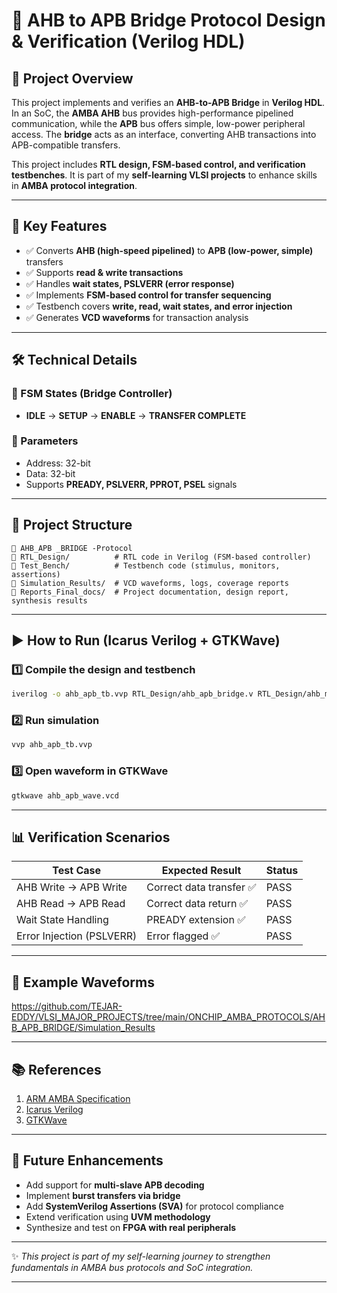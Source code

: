 
# 🔗 AHB to APB Bridge Protocol Design & Verification (Verilog HDL)

## 📌 Project Overview

This project implements and verifies an **AHB-to-APB Bridge** in **Verilog HDL**.
In an SoC, the **AMBA AHB** bus provides high-performance pipelined communication, while the **APB** bus offers simple, low-power peripheral access.
The **bridge** acts as an interface, converting AHB transactions into APB-compatible transfers.

This project includes **RTL design, FSM-based control, and verification testbenches**.
It is part of my **self-learning VLSI projects** to enhance skills in **AMBA protocol integration**.

---

## 🎯 Key Features

* ✅ Converts **AHB (high-speed pipelined)** to **APB (low-power, simple)** transfers
* ✅ Supports **read & write transactions**
* ✅ Handles **wait states, PSLVERR (error response)**
* ✅ Implements **FSM-based control for transfer sequencing**
* ✅ Testbench covers **write, read, wait states, and error injection**
* ✅ Generates **VCD waveforms** for transaction analysis

---

## 🛠️ Technical Details

### 🔑 FSM States (Bridge Controller)

* **IDLE** → **SETUP** → **ENABLE** → **TRANSFER COMPLETE**

### 📐 Parameters

* Address: 32-bit
* Data: 32-bit
* Supports **PREADY, PSLVERR, PPROT, PSEL** signals

---

## 📂 Project Structure

```
📁 AHB_APB _BRIDGE -Protocol
📁 RTL_Design/          # RTL code in Verilog (FSM-based controller)
📁 Test_Bench/          # Testbench code (stimulus, monitors, assertions)
📁 Simulation_Results/  # VCD waveforms, logs, coverage reports
📁 Reports_Final_docs/  # Project documentation, design report, synthesis results
```

---

## ▶️ How to Run (Icarus Verilog + GTKWave)

### 1️⃣ Compile the design and testbench

```bash
iverilog -o ahb_apb_tb.vvp RTL_Design/ahb_apb_bridge.v RTL_Design/ahb_master_stub.v RTL_Design/apb_slave_stub.v Test_Bench/ahb_apb_tb.v
```

### 2️⃣ Run simulation

```bash
vvp ahb_apb_tb.vvp
```

### 3️⃣ Open waveform in GTKWave

```bash
gtkwave ahb_apb_wave.vcd
```

---

## 📊 Verification Scenarios

| Test Case                 | Expected Result         | Status |
| ------------------------- | ----------------------- | ------ |
| AHB Write → APB Write     | Correct data transfer ✅ | PASS   |
| AHB Read → APB Read       | Correct data return ✅   | PASS   |
| Wait State Handling       | PREADY extension ✅      | PASS   |
| Error Injection (PSLVERR) | Error flagged ✅         | PASS   |

---

## 📸 Example Waveforms

https://github.com/TEJAR-EDDY/VLSI_MAJOR_PROJECTS/tree/main/ONCHIP_AMBA_PROTOCOLS/AHB_APB_BRIDGE/Simulation_Results

---

## 📚 References

1. [ARM AMBA Specification](https://developer.arm.com/architectures/system-architectures/amba)
2. [Icarus Verilog](http://iverilog.icarus.com/)
3. [GTKWave](http://gtkwave.sourceforge.net/)

---

## 🚀 Future Enhancements

* Add support for **multi-slave APB decoding**
* Implement **burst transfers via bridge**
* Add **SystemVerilog Assertions (SVA)** for protocol compliance
* Extend verification using **UVM methodology**
* Synthesize and test on **FPGA with real peripherals**

---

✨ *This project is part of my self-learning journey to strengthen fundamentals in AMBA bus protocols and SoC integration.*

---


